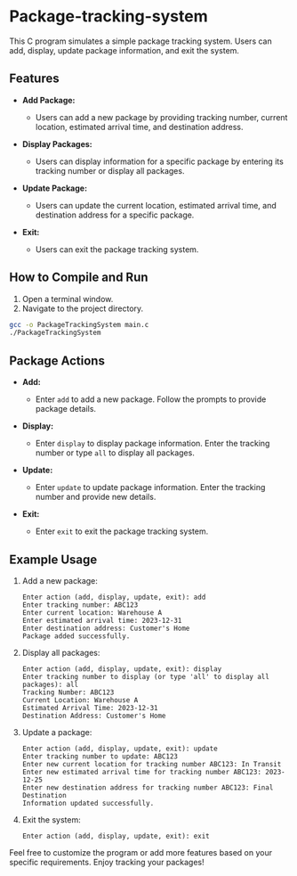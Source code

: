 # Package-tracking-system

This C program simulates a simple package tracking system. Users can add, display, update package information, and exit the system.

## Features

- **Add Package:**
  - Users can add a new package by providing tracking number, current location, estimated arrival time, and destination address.

- **Display Packages:**
  - Users can display information for a specific package by entering its tracking number or display all packages.

- **Update Package:**
  - Users can update the current location, estimated arrival time, and destination address for a specific package.

- **Exit:**
  - Users can exit the package tracking system.

## How to Compile and Run

1. Open a terminal window.
2. Navigate to the project directory.

```bash
gcc -o PackageTrackingSystem main.c
./PackageTrackingSystem
```

## Package Actions

- **Add:**
  - Enter `add` to add a new package. Follow the prompts to provide package details.

- **Display:**
  - Enter `display` to display package information. Enter the tracking number or type `all` to display all packages.

- **Update:**
  - Enter `update` to update package information. Enter the tracking number and provide new details.

- **Exit:**
  - Enter `exit` to exit the package tracking system.

## Example Usage

1. Add a new package:
   ```
   Enter action (add, display, update, exit): add
   Enter tracking number: ABC123
   Enter current location: Warehouse A
   Enter estimated arrival time: 2023-12-31
   Enter destination address: Customer's Home
   Package added successfully.
   ```

2. Display all packages:
   ```
   Enter action (add, display, update, exit): display
   Enter tracking number to display (or type 'all' to display all packages): all
   Tracking Number: ABC123
   Current Location: Warehouse A
   Estimated Arrival Time: 2023-12-31
   Destination Address: Customer's Home
   ```

3. Update a package:
   ```
   Enter action (add, display, update, exit): update
   Enter tracking number to update: ABC123
   Enter new current location for tracking number ABC123: In Transit
   Enter new estimated arrival time for tracking number ABC123: 2023-12-25
   Enter new destination address for tracking number ABC123: Final Destination
   Information updated successfully.
   ```

4. Exit the system:
   ```
   Enter action (add, display, update, exit): exit
   ```

Feel free to customize the program or add more features based on your specific requirements. Enjoy tracking your packages!
```
